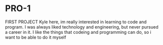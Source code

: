 # PRO-1
FIRST PROJECT 
Kyle here, im really interested in learning to code and program.  I was always liked technology and engineering, but never pursued a career in it.  I like the things that codeing and programming can do, so i want to be able to do it myself
